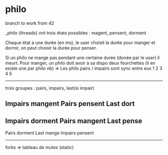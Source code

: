 # philo
branch to work from 42

_philo (threads) ont trois états possibles : magent, pensent, dorment

Chaque état a une durée (en ms), le user choisit la durée pour manger et dormir, on peut choisir la durée pour penser.

Si un philo ne mange pas pendant une certaine durée (donée par le user) il meurt.
Pour manger, un philo doit avoir à sa dispo deux fourchettes (il en existe une par philo nb)
=> Les philo pairs / impairs sont sync entre eux
1 2 3 4 5
___________________________________________________
trois groupes : pairs, impairs, last(si impair)

Impairs mangent
Pairs pensent
Last dort
--
Impairs dorment
Pairs mangent
Last pense
--
Pairs dorment
Last mange
Impairs pensent
___________________________________________________

<!-- On a un tableau 	int *forks		chaque [] a un numéro associé => Numero du philo
C'est une variable statique (conserve sa valeur)
Elle est protégée par un mutex (les philo ne peuvent pas la modifier tous en même temps)
La boucle est conditionnée par un usleep();
Il faut trouver la bonne valeur de time_to_think pour que les philo puissent manger dès que possible.  -->

forks => tableau de mutex (static)